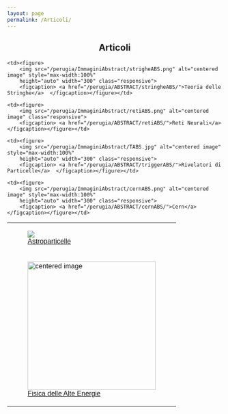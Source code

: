 ```yaml
---
layout: page
permalink: /Articoli/
---
```

<html>
<head>
<style>
table {
  font-family: arial, sans-serif;
  border-collapse: collapse;
  width: 100%;
}
.img {
    position: relative;
    float: left;
    width:  100px;
    height: 100px;
    background-position: 50% 50%;
    background-repeat:   no-repeat;
    background-size:     cover;
}

td, th {
  text-align: left;
  padding: 8px;
}

</style>
</head>
<body>
<center><h2><b>Articoli</b></h2></center>
<table>
  <tr>
    <td><figure>
        <img src="/perugia/ImmaginiAbstract/ams02ABS.png">
        <figcaption> <a href="/perugia/ABSTRACT/amsABS/">Astroparticelle</a>  </figcaption></figure></td>

    <td><figure>
        <img src="/perugia/ImmaginiAbstract/strigheABS.png" alt="centered image" style="max-width:100%"
        height="auto" width="300" class="responsive">
        <figcaption> <a href="/perugia/ABSTRACT/stringheABS/">Teoria delle Stringhe</a>  </figcaption></figure></td>

    <td><figure>
        <img src="/perugia/ImmaginiAbstract/retiABS.png" alt="centered image" class="responsive">
        <figcaption> <a href="/perugia/ABSTRACT/retiABS/">Reti Neurali</a>  </figcaption></figure></td>
  </tr>



  <tr>
    <td><figure>
        <img src="/perugia/ImmaginiAbstract/na62ABS.png" alt="centered image" style="max-width:100%"
        height="auto" width="300" class="responsive">
        <figcaption> <a href="/perugia/ABSTRACT/na62ABS/">Fisica delle Alte Energie</a>  </figcaption></figure></td>

    <td><figure>
        <img src="/perugia/ImmaginiAbstract/TABS.jpg" alt="centered image" style="max-width:100%"
        height="auto" width="300" class="responsive">
        <figcaption> <a href="/perugia/ABSTRACT/triggerABS/">Rivelatori di Particelle</a>  </figcaption></figure></td>

    <td><figure>
        <img src="/perugia/ImmaginiAbstract/cernABS.png" alt="centered image" style="max-width:100%"
        height="auto" width="300" class="responsive">
        <figcaption> <a href="/perugia/ABSTRACT/cernABS/">Cern</a>  </figcaption></figure></td>
  </tr>




</table>
</body>
</html>

